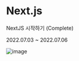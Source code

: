 # Next.js
NextJS 시작하기 (Complete)

2022.07.03 ~ 2022.07.06

![image](https://user-images.githubusercontent.com/59571464/177579740-fd823cd0-67f0-4bfa-a7e7-7c5e6e3cbc9e.png)
